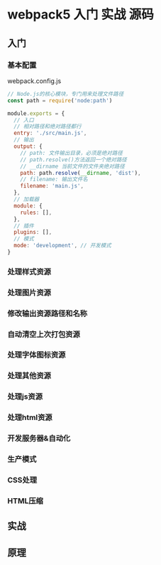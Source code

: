 # webpack5 入门 实战 源码

## 入门

### 基本配置

webpack.config.js
```js
// Node.js的核心模块，专门用来处理文件路径
const path = require('node:path')

module.exports = {
  // 入口
  // 相对路径和绝对路径都行
  entry: './src/main.js',
  // 输出
  output: {
    // path: 文件输出目录，必须是绝对路径
    // path.resolve()方法返回一个绝对路径
    // __dirname 当前文件的文件夹绝对路径
    path: path.resolve(__dirname, 'dist'),
    // filename: 输出文件名
    filename: 'main.js',
  },
  // 加载器
  module: {
    rules: [],
  },
  // 插件
  plugins: [],
  // 模式
  mode: 'development', // 开发模式
}
```
### 处理样式资源






### 处理图片资源


### 修改输出资源路径和名称


### 自动清空上次打包资源


### 处理字体图标资源


### 处理其他资源


### 处理js资源


### 处理html资源


### 开发服务器&自动化


### 生产模式


### CSS处理


### HTML压缩



## 实战



## 原理


